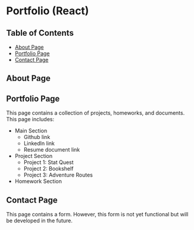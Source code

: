 # Portfolio (React)

## Table of Contents
* [About Page](#about-page)
* [Portfolio Page](#portfolio-page)
* [Contact Page](#contact-page)

## About Page

## Portfolio Page
This page contains a collection of projects, homeworks, and documents. This page includes:
* Main Section
  * Github link
  * LinkedIn link
  * Resume document link
* Project Section
  * Project 1: Stat Quest
  * Project 2: Bookshelf
  * Project 3: Adventure Routes
* Homework Section

## Contact Page
This page contains a form. However, this form is not yet functional but will be developed in the future.
